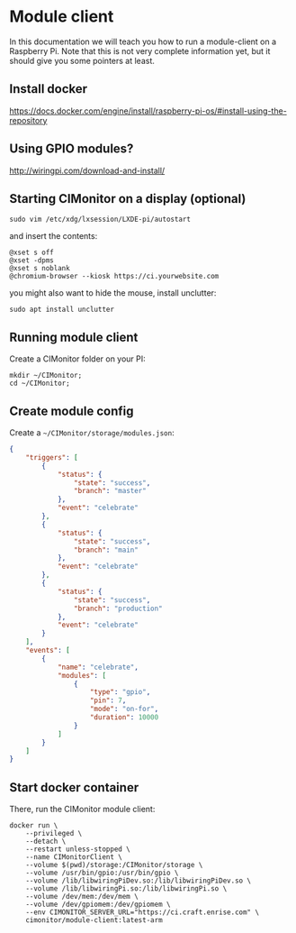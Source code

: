 # Module client

In this documentation we will teach you how to run a module-client on a Raspberry Pi. Note that this is
not very complete information yet, but it should give you some pointers at least.

## Install docker

https://docs.docker.com/engine/install/raspberry-pi-os/#install-using-the-repository

## Using GPIO modules?

http://wiringpi.com/download-and-install/

## Starting CIMonitor on a display (optional)

```shell
sudo vim /etc/xdg/lxsession/LXDE-pi/autostart
```

and insert the contents:

```
@xset s off
@xset -dpms
@xset s noblank
@chromium-browser --kiosk https://ci.yourwebsite.com
```

you might also want to hide the mouse, install unclutter:

```shell
sudo apt install unclutter
```

## Running module client

Create a CIMonitor folder on your PI:

```shell
mkdir ~/CIMonitor;
cd ~/CIMonitor;
```

## Create module config

Create a `~/CIMonitor/storage/modules.json`:

```json
{
	"triggers": [
		{
			"status": {
				"state": "success",
				"branch": "master"
			},
			"event": "celebrate"
		},
		{
			"status": {
				"state": "success",
				"branch": "main"
			},
			"event": "celebrate"
		},
		{
			"status": {
				"state": "success",
				"branch": "production"
			},
			"event": "celebrate"
		}
	],
	"events": [
		{
			"name": "celebrate",
			"modules": [
				{
					"type": "gpio",
					"pin": 7,
					"mode": "on-for",
					"duration": 10000
				}
			]
		}
	]
}
```

## Start docker container

There, run the CIMonitor module client:

```shell
docker run \
    --privileged \
    --detach \
    --restart unless-stopped \
    --name CIMonitorClient \
    --volume $(pwd)/storage:/CIMonitor/storage \
    --volume /usr/bin/gpio:/usr/bin/gpio \
    --volume /lib/libwiringPiDev.so:/lib/libwiringPiDev.so \
    --volume /lib/libwiringPi.so:/lib/libwiringPi.so \
    --volume /dev/mem:/dev/mem \
    --volume /dev/gpiomem:/dev/gpiomem \
    --env CIMONITOR_SERVER_URL="https://ci.craft.enrise.com" \
    cimonitor/module-client:latest-arm
```
